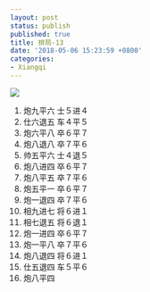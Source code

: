 ```yaml
---
layout: post
status: publish
published: true
title: 排局-13
date: '2018-05-06 15:23:59 +0800'
categories:
- Xiangqi
---
```


![](../imgs/2018/05/capture-13-1.png)

1. 炮九平六 士５进４
2. 仕六退五 车４平５
3. 炮六平八 卒６平７
4. 炮八退八 卒７平６
5. 帅五平六 士４退５
6. 炮八进四 卒６平７
7. 炮八平五 卒７平６
8. 炮五平一 卒６平７
9. 炮一退四 卒７平６
10. 相九进七 将６进１
11. 相七退五 将６退１
12. 炮一进四 卒６平７
13. 炮一平八 卒７平６
14. 炮八退四 将６进１
15. 仕五退四 车５平６
16. 炮八平四
